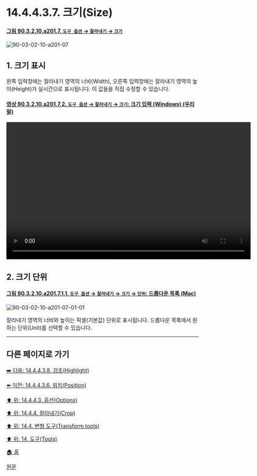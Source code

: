 # 14.4.4.3.7. 크기(Size)

<a id="90-03-02-10-a201-07"></a>

#### [그림 90.3.2.10.a201.7. `도구 옵션` → `잘라내기` → `크기`](./90-03-02-10-crop.md#90-03-02-10-a201-07)
![90-03-02-10-a201-07](https://github.com/wonder13662/gimp/assets/15767104/ccbcefa6-948a-47b4-9b19-937f1ebb9c72)

## 1. 크기 표시
왼쪽 입력창에는 잘라내기 영역의 너비(Width), 오른쪽 입력창에는 잘라내기 영역의 높이(Height)가 실시간으로 표시됩니다. 이 값들을 직접 수정할 수 있습니다.

<a id="90-03-02-10-a201-07-02"></a>

#### [영상 90.3.2.10.a201.7.2. `도구 옵션` → `잘라내기` → `크기`: 크기 입력 (Windows) (우리말)](./90-03-02-10-crop.md#90-03-02-10-a201-07-02)
<video controls="controls" width="640" height="360" src="https://github.com/wonder13662/gimp/assets/15767104/c1a2ba76-558a-4c33-a295-be9b985fa248"></video>

## 2. 크기 단위

<a id="90-03-02-10-a201-07-01-01"></a>

#### [그림 90.3.2.10.a201.7.1.1. `도구 옵션` → `잘라내기` → `크기` → `단위`: 드롭다운 목록 (Mac)](./90-03-02-10-crop.md#90-03-02-10-a201-07-01-01)
![90-03-02-10-a201-07-01-01](https://github.com/wonder13662/gimp/assets/15767104/9d4e3137-f57e-4054-9cac-e9d25d46adea)

잘라내기 영역의 너비와 높이는 픽셀(기본값) 단위로 표시됩니다. 드롭다운 목록에서 원하는 단위(Unit)를 선택할 수 있습니다.

***

## 다른 페이지로 가기

[➡️ 다음: 14.4.4.3.8. 강조(Highlight)](./14-04-04-03-08-highlight.md)

[⬅️ 이전: 14.4.4.3.6. 위치(Position)](./14-04-04-03-06-position.md)

[⬆️ 위: 14.4.4.3. 옵션(Options)](./14-04-04-03-00-options.md)

[⬆️ 위: 14.4.4. 잘라내기(Crop)](./14-04-04-00-crop.md)

[⬆️ 위: 14.4. 변형 도구(Transform tools)](./14-04-00-transform-tools.md)

[⬆️ 위: 14. 도구(Tools)](./14-00-tools.md)

[🏠 홈](./00-home.md)

[원문](https://docs.gimp.org/2.10/ko/gimp-tool-crop.html#idm15201)